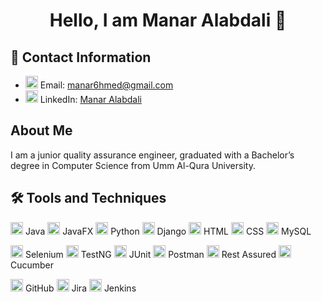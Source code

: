 # <div align="center">Hello, I am Manar Alabdali 🌟</div>

## 📧 Contact Information
- <img src="https://img.icons8.com/external-flatart-icons-outline-flatarticons/64/000000/external-mail-interface-flatart-icons-outline-flatarticons.png" width="20"/> Email: manar6hmed@gmail.com
- <img src="https://img.icons8.com/ios-filled/50/000000/linkedin.png" width="20"/> LinkedIn: [Manar Alabdali](https://www.linkedin.com/in/manaralabdali/)

## About Me
I am a junior quality assurance engineer, graduated with a Bachelor’s degree in Computer Science from Umm Al-Qura University.

## 🛠️ Tools and Techniques
<img src="https://upload.wikimedia.org/wikipedia/en/thumb/3/30/Java_programming_language_logo.svg/100px-Java_programming_language_logo.svg.png" width="20"/> Java 
<img src="https://upload.wikimedia.org/wikipedia/en/thumb/6/68/JavaFX_Logo.svg/100px-JavaFX_Logo.svg.png" width="20"/> JavaFX 
<img src="https://upload.wikimedia.org/wikipedia/commons/thumb/c/c3/Python-logo-notext.svg/100px-Python-logo-notext.svg.png" width="20"/> Python 
<img src="https://upload.wikimedia.org/wikipedia/commons/thumb/7/75/Django_logo.svg/100px-Django_logo.svg.png" width="20"/> Django 
<img src="https://upload.wikimedia.org/wikipedia/commons/thumb/6/61/HTML5_logo_and_wordmark.svg/100px-HTML5_logo_and_wordmark.svg.png" width="20"/> HTML 
<img src="https://upload.wikimedia.org/wikipedia/commons/thumb/d/d5/CSS3_logo_and_wordmark.svg/100px-CSS3_logo_and_wordmark.svg.png" width="20"/> CSS 
<img src="https://upload.wikimedia.org/wikipedia/commons/thumb/6/62/MySQL.svg/100px-MySQL.svg.png" width="20"/> MySQL 

<img src="https://upload.wikimedia.org/wikipedia/commons/thumb/d/d5/Selenium_Logo.png/100px-Selenium_Logo.png" width="20"/> Selenium 
<img src="https://upload.wikimedia.org/wikipedia/en/thumb/9/9e/TestNG.png/100px-TestNG.png" width="20"/> TestNG 
<img src="https://upload.wikimedia.org/wikipedia/commons/thumb/4/41/JUnit_logo.svg/100px-JUnit_logo.svg.png" width="20"/> JUnit 
<img src="https://upload.wikimedia.org/wikipedia/en/thumb/6/64/Postman_icon.png/100px-Postman_icon.png" width="20"/> Postman 
<img src="https://miro.medium.com/max/600/1*tY3v0zTWm1MYJ0r9qsmHYA.png" width="20"/> Rest Assured 
<img src="https://upload.wikimedia.org/wikipedia/en/thumb/5/5e/Cucumber-logo.png/100px-Cucumber-logo.png" width="20"/> Cucumber 

<img src="https://upload.wikimedia.org/wikipedia/commons/thumb/9/91/Octicons-mark-github.svg/100px-Octicons-mark-github.svg.png" width="20"/> GitHub 
<img src="https://upload.wikimedia.org/wikipedia/en/thumb/8/8e/Atlassian_Jira_%28software%29_logo.svg/100px-Atlassian_Jira_%28software%29_logo.svg.png" width="20"/> Jira 
<img src="https://upload.wikimedia.org/wikipedia/commons/thumb/e/e9/Jenkins_logo.svg/100px-Jenkins_logo.svg.png" width="20"/> Jenkins 
